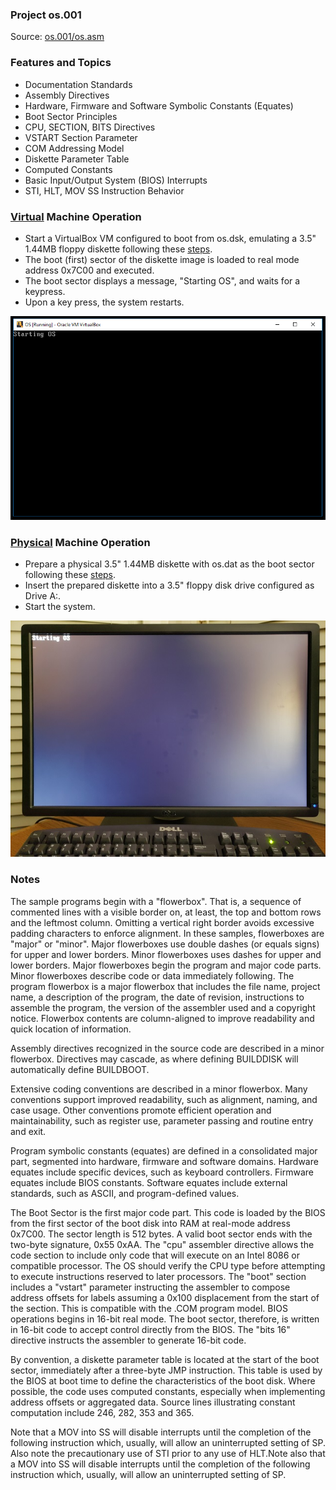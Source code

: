 ### Project os.001
Source: [os.001/os.asm](os.asm)

### Features and Topics
- Documentation Standards
- Assembly Directives
- Hardware, Firmware and Software Symbolic Constants (Equates)
- Boot Sector Principles
- CPU, SECTION, BITS Directives
- VSTART Section Parameter
- COM Addressing Model
- Diskette Parameter Table
- Computed Constants
- Basic Input/Output System (BIOS) Interrupts
- STI, HLT, MOV SS Instruction Behavior

### [Virtual](../docs/VIRTUAL.md) Machine Operation
- Start a VirtualBox VM configured to boot from os.dsk, emulating a 3.5" 1.44MB floppy diskette following these [steps](../docs/VIRTUAL.md).
- The boot (first) sector of the diskette image is loaded to real mode address 0x7C00 and executed.
- The boot sector displays a message, "Starting OS", and waits for a keypress.
- Upon a key press, the system restarts.

<img src="../images/os001_VirtualBox_001.PNG" width="640"/>

### [Physical](../docs/PHYSICAL.md) Machine Operation
- Prepare a physical 3.5" 1.44MB diskette with os.dat as the boot sector following these [steps](../docs/PHYSICAL.md).
- Insert the prepared diskette into a 3.5" floppy disk drive configured as Drive A:.
- Start the system.

<img src="../images/os001_Boot_001.jpg"/>

### Notes
The sample programs begin with a "flowerbox". That is, a sequence of commented lines with a visible border on, at least, the top and bottom rows and the leftmost column. Omitting a vertical right border avoids excessive padding characters to enforce alignment. In these samples, flowerboxes are "major" or "minor". Major flowerboxes use double dashes (or equals signs) for upper and lower borders. Minor flowerboxes uses dashes for upper and lower borders. Major flowerboxes begin the program and major code parts. Minor flowerboxes describe code or data immediately following. The program flowerbox is a major flowerbox that includes the file name, project name, a description of the program, the date of revision, instructions to assemble the program, the version of the assembler used and a copyright notice. Flowerbox contents are column-aligned to improve readability and quick location of information.

Assembly directives recognized in the source code are described in a minor flowerbox. Directives may cascade, as where defining BUILDDISK will automatically define BUILDBOOT.

Extensive coding conventions are described in a minor flowerbox. Many conventions support improved readability, such as alignment, naming, and case usage. Other conventions promote efficient operation and maintainability, such as register use, parameter passing and routine entry and exit.

Program symbolic constants (equates) are defined in a consolidated major part, segmented into hardware, firmware and software domains. Hardware equates include specific devices, such as keyboard controllers. Firmware equates include BIOS constants. Software equates include external standards, such as ASCII, and program-defined values.

The Boot Sector is the first major code part. This code is loaded by the BIOS from the first sector of the boot disk into RAM at real-mode address 0x7C00. The sector length is 512 bytes. A valid boot sector ends with the two-byte signature, 0x55 0xAA. The "cpu" assembler directive allows the code section to include only code that will execute on an Intel 8086 or compatible processor. The OS should verify the CPU type before attempting to execute instructions reserved to later processors. The "boot" section includes a "vstart" parameter instructing the assembler to compose address offsets for labels assuming a 0x100 displacement from the start of the section. This is compatible with the .COM program model. BIOS operations begins in 16-bit real mode. The boot sector, therefore, is written in 16-bit code to accept control directly from the BIOS. The "bits 16" directive instructs the assembler to generate 16-bit code.

By convention, a diskette parameter table is located at the start of the boot sector, immediately after a three-byte JMP instruction. This table is used by the BIOS at boot time to define the characteristics of the boot disk. Where possible, the code uses computed constants, especially when implementing address offsets or aggregated data. Source lines illustrating constant computation include 246, 282, 353 and 365.

Note that a MOV into SS will disable interrupts until the completion of the following instruction which, usually, will allow an uninterrupted setting of SP. Also note the precautionary use of STI prior to any use of HLT.Note also that a MOV into SS will disable interrupts until the completion of the following instruction which, usually, will allow an uninterrupted setting of SP.

